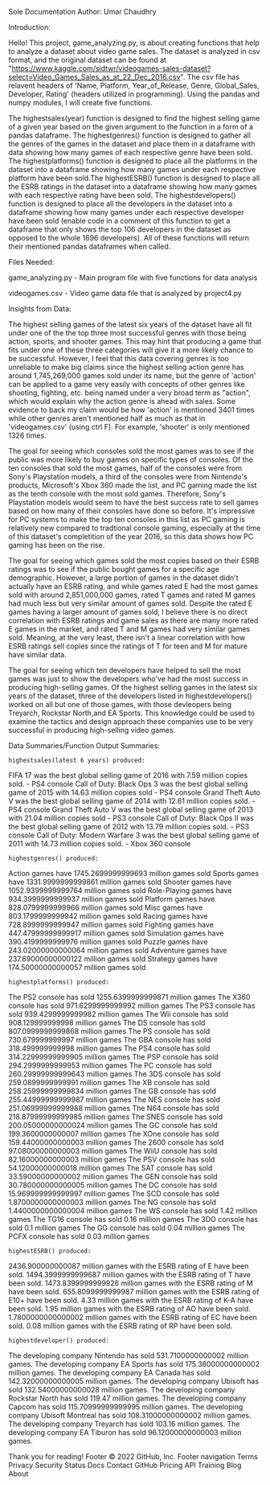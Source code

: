 Sole Documentation Author: Umar Chaudhry

Introduction:

Hello! This project, game_analyzing.py, is about creating functions that help to analyze a dataset about video game sales. The dataset is analyzed in csv format, and the original dataset 
can be found at "https://www.kaggle.com/sidtwr/videogames-sales-dataset?select=Video_Games_Sales_as_at_22_Dec_2016.csv". The csv file has relavent headers of 'Name, Platform, 
Year_of_Release, Genre, Global_Sales, Developer, Rating' (headers utilized in programming). Using the pandas and numpy modules, I will create five functions.

The highestsales(year) function is designed to find the highest selling game of a given year based on the given argument to the function in a form of a pandas dataframe. The highestgenres() 
function is designed to gather all the genres of the games in the dataset and place them in a dataframe with data showing how many games of each respective genre have been sold. The 
highestplatforms() function is designed to place all the platforms in the dataset into a dataframe showing how many games under each respective platform have been sold.The highestESRB() 
function is designed to place all the ESRB ratings in the dataset into a dataframe showing how many games with each respective rating have been sold. The highestdevelopers() function is 
designed to place all the developers in the dataset into a dataframe showing how many games under each respective developer have been sold (enable code in a comment of this function to get
a dataframe that only shows the top 106 developers in the dataset as opposed to the whole 1696 developers). All of these functions will return their mentioned pandas dataframes when called.


Files Needed:

game_analyzing.py - Main program file with five functions for data analysis

videogames.csv - Video game data file that is analyzed by project4.py


Insights from Data:

The highest selling games of the latest six years of the dataset have all fit under one of the the top three most successful genres with those being action, sports, and shooter games. This 
may hint that producing a game that fits under one of these three categories will give it a more likely chance to be successful. However, I feel that this data covering genres is too 
unreliable to make big claims since the highest selling action genre has around 1,745,269,000 games sold under its name, but the genre of 'action' can be applied to a game very easily with 
concepts of other genres like shooting, fighting, etc. being named under a very broad term as "action", which would explain why the action genre is ahead with sales. Some evidence to 
back my claim would be how 'action' is mentioned 3401 times while other genres aren't mentioned half as much as that in 'videogames.csv' (using ctrl F). For example, 'shooter' is only 
mentioned 1326 times.

The goal for seeing which consoles sold the most games was to see if the public was more likely to buy games on specific types of consoles. Of the ten consoles that sold the most games,
half of the consoles were from Sony's Playstation models, a third of the consoles were from Nintendo's products, Microsoft's Xbox 360 made the list, and PC gaming made the list as the 
tenth console with the most sold games. Therefore, Sony's Playstation models would seem to have the best success rate to sell games based on how many of their consoles have done so before.
It's impressive for PC systems to make the top ten consoles in this list as PC gaming is relatively new compared to tradtional console gaming, especially at the time of this dataset's 
completition of the year 2016, so this data shows how PC gaming has been on the rise.

The goal for seeing which games sold the most copies based on their ESRB ratings was to see if the public bought games for a specific age demographic. However, a large portion of games in
the dataset didn't actually have an ESRB rating, and while games rated E had the most games sold with around 2,851,000,000 games, rated T games and rated M games had much less but very
similar amount of games sold. Despite the rated E games having a larger amount of games sold, I believe there is no direct correlation with ESRB ratings and game sales as there are
many more rated E games in the market, and rated T and M games had very similar games sold. Meaning, at the very least, there isn't a linear correlation with how ESRB ratings sell copies
since the ratings of T for teen and M for mature have similar data.

The goal for seeing which ten developers have helped to sell the most games was just to show the developers who've had the most success in producing high-selling games. Of the highest
selling games in the latest six years of the dataset, three of the developers listed in highestdevelopers() worked on all but one of those games, with those devleopers being Treyarch,
Rockstar North,and EA Sports. This knowledge could be used to examine the tactics and design approach these companies use to be very successful in producing high-selling video games.


Data Summaries/Function Output Summaries:

	highestsales(latest 6 years) produced:

FIFA 17 was the best global selling game of 2016 with 7.59 million copies sold. - PS4 console
Call of Duty: Black Ops 3 was the best global selling game of 2015 with 14.63 million copies sold - PS4 console
Grand Theft Auto V was the best global selling game of 2014 with 12.61 million copies sold. - PS4 console
Grand Theft Auto V was the best global selling game of 2013 with 21.04 million copies sold - PS3 console
Call of Duty: Black Ops II was the best global selling game of 2012 with 13.79 million copies sold. - PS3 console
Call of Duty: Modern Warfare 3 was the best global selling game of 2011 with 14.73 million copies sold. - Xbox 360 console

	highestgenres() produced:

Action games have 1745.2699999999693 million games sold
Sports games have 1331.9999999999861 million games sold
Shooter games have 1052.9399999999764 million games sold
Role-Playing games have 934.3999999999937 million games sold
Platform games have 828.0799999999966 million games sold
Misc games have 803.1799999999942 million games sold
Racing games have 728.8999999999947 million games sold
Fighting games have 447.47999999999917 million games sold
Simulation games have 390.4199999999976 million games sold
Puzzle games have 243.02000000000064 million games sold
Adventure games have 237.69000000000122 million games sold
Strategy games have 174.50000000000057 million games sold


	highestplatforms() produced:

The PS2 console has sold 1255.6399999999871 million games 
The X360 console has sold 971.6299999999992 million games 
The PS3 console has sold 939.4299999999982 million games 
The Wii console has sold 908.129999999998 million games 
The DS console has sold 807.0999999999868 million games 
The PS console has sold 730.679999999997 million games 
The GBA console has sold 318.499999999998 million games 
The PS4 console has sold 314.22999999999905 million games 
The PSP console has sold 294.2999999999953 million games 
The PC console has sold 260.29999999999643 million games 
The 3DS console has sold 259.0899999999991 million games
The XB console has sold 258.25999999999834 million games
The GB console has sold 255.44999999999987 million games
The NES console has sold 251.06999999999988 million games
The N64 console has sold 218.87999999999985 million games
The SNES console has sold 200.05000000000024 million games
The GC console has sold 199.3600000000007 million games
The XOne console has sold 159.44000000000003 million games
The 2600 console has sold 97.08000000000003 million games
The WiiU console has sold 82.16000000000003 million games
The PSV console has sold 54.12000000000018 million games
The SAT console has sold 33.59000000000002 million games
The GEN console has sold 30.780000000000005 million games
The DC console has sold 15.969999999999997 million games
The SCD console has sold 1.8700000000000003 million games
The NG console has sold 1.4400000000000004 million games
The WS console has sold 1.42 million games
The TG16 console has sold 0.16 million games
The 3DO console has sold 0.1 million games
The GG console has sold 0.04 million games
The PCFX console has sold 0.03 million games

	highestESRB() produced:

2436.900000000087 million games with the ESRB rating of E have been sold.
1494.3999999999687 million games with the ESRB rating of T have been sold.
1473.8399999999926 million games with the ESRB rating of M have been sold.
655.8099999999987 million games with the ESRB rating of E10+ have been sold.
4.33 million games with the ESRB rating of K-A have been sold.
1.95 million games with the ESRB rating of AO have been sold.
1.7800000000000002 million games with the ESRB rating of EC have been sold.
0.08 million games with the ESRB rating of RP have been sold.

	highestdeveloper() produced:

The developing company Nintendo has sold 531.7100000000002 million games.
The developing company EA Sports has sold 175.38000000000002 million games.
The developing company EA Canada has sold 142.32000000000005 million games.
The developing company Ubisoft has sold 132.54000000000028 million games.
The developing company Rockstar North has sold 119.47 million games.
The developing company Capcom has sold 115.70999999999995 million games.
The developing company Ubisoft Montreal has sold 108.31000000000002 million games.
The developing company Treyarch has sold 103.16 million games.
The developing company EA Tiburon has sold 96.12000000000003 million games.

Thank you for reading!
Footer
© 2022 GitHub, Inc.
Footer navigation
Terms
Privacy
Security
Status
Docs
Contact GitHub
Pricing
API
Training
Blog
About
